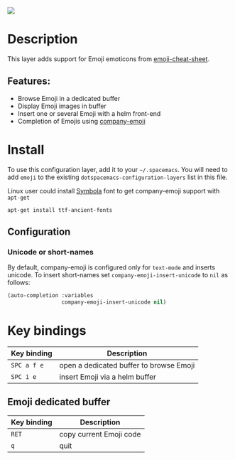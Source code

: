 ![](img/emojis.png)

Description
===========

This layer adds support for Emoji emoticons from
[emoji-cheat-sheet](https://www.webpagefx.com/tools/emoji-cheat-sheet/).

Features:
---------

-   Browse Emoji in a dedicated buffer
-   Display Emoji images in buffer
-   Insert one or several Emoji with a helm front-end
-   Completion of Emojis using
    [company-emoji](https://github.com/dunn/company-emoji)

Install
=======

To use this configuration layer, add it to your `~/.spacemacs`. You will
need to add `emoji` to the existing `dotspacemacs-configuration-layers`
list in this file.

Linux user could install [Symbola](https://zhm.github.io/symbola/) font
to get company-emoji support with `apt-get`

``` shell
apt-get install ttf-ancient-fonts
```

Configuration
-------------

### Unicode or short-names

By default, company-emoji is configured only for `text-mode` and inserts
unicode. To insert short-names set `company-emoji-insert-unicode` to
`nil` as follows:

``` commonlisp
(auto-completion :variables
                 company-emoji-insert-unicode nil)
```

Key bindings
============

| Key binding | Description                             |
|-------------|-----------------------------------------|
| `SPC a f e` | open a dedicated buffer to browse Emoji |
| `SPC i e`   | insert Emoji via a helm buffer          |

Emoji dedicated buffer
----------------------

| Key binding | Description             |
|-------------|-------------------------|
| `RET`       | copy current Emoji code |
| `q`         | quit                    |
